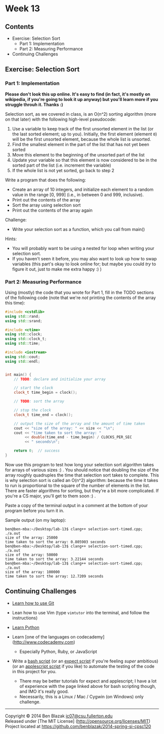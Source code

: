 # Week 13

## Contents

- Exercise: Selection Sort
    - Part 1: Implementation
    - Part 2: Measuring Performance
- Continuing Challenges



## Exercise: Selection Sort

### Part 1: Implementation

**Please don't look this up online.  It's easy to find (in fact, it's mostly on
wikipedia, if you're going to look it up anyway) but you'll learn more if you
struggle throuh it.  Thanks :)**

Selection sort, as we covered in class, is an O(n^2) sorting algorithm (more on
that later) with the following high-level pseudocode:

1. Use a variable to keep track of the first unsorted element in the list (or
   the last sorted element; up to you).  Initially, the first element (element
   `0`) will be the first unsorted element, because the whole list is unsorted.
2. Find the smallest element in the part of the list that has not yet been
   sorted
3. Move this element to the beginning of the unsorted part of the list
4. Update your variable so that this element is now considered to be in the
   sorted part of the list (i.e. increment the variable)
5. If the whole list is not yet sorted, go back to step 2

Write a program that does the following:
- Create an array of 10 integers, and initialize each element to a random value
  in the range \[0, 999\] (i.e., in between 0 and 999, inclusive).
- Print out the contents of the array
- Sort the array using selection sort
- Print out the contents of the array again

Challenge:
- Write your selection sort as a function, which you call from main()

Hints:
- You will probably want to be using a nested for loop when writing your
  selection sort.
- If you haven't seen it before, you may also want to look up how to swap
  variables (this part's okay to look online for; but maybe you could *try* to
  figure it out, just to make me extra happy :) )


### Part 2: Measuring Performance

Using (mostly) the code that you wrote for Part 1, fill in the TODO sections of
the following code (note that we're *not* printing the contents of the array
this time):
```C++
#include <cstdlib>
using std::rand;
using std::srand;

#include <ctime>
using std::clock;
using std::clock_t;
using std::time;

#include <iostream>
using std::cout;
using std::endl;


int main() {
    // TODO: declare and initialize your array

    // start the clock
    clock_t time_begin = clock();

    // TODO: sort the array

    // stop the clock
    clock_t time_end = clock();

    // output the size of the array and the amount of time taken
    cout << "size of the array: " << size << "\n";
    cout << "time taken to sort the array: "
         << double(time_end - time_begin) / CLOCKS_PER_SEC
         << " seconds\n";

    return 0;  // success
}
```

Now use this program to test how long your selection sort algorithm takes for
arrays of various sizes :) .  You should notice that doubling the size of the
array roughly quadruples the time that selection sort takes to complete.  This
is why selection sort is called an O(n^2) algorithm: because the time it takes
to run is proportional to the square of the number of elements in the list.
There are faster algorithms for sorting, but they're a bit more complicated.
If you're a CS major, you'll get to them soon :) .

Paste a copy of the terminal output in a comment at the bottom of your program
before you turn it in.

Sample output (on my laptop):
```
ben@ben-mba:~/Desktop/lab-13$ clang++ selection-sort-timed.cpp; ./a.out
size of the array: 25000
time taken to sort the array: 0.805903 seconds
ben@ben-mba:~/Desktop/lab-13$ clang++ selection-sort-timed.cpp; ./a.out
size of the array: 50000
time taken to sort the array: 3.22144 seconds
ben@ben-mba:~/Desktop/lab-13$ clang++ selection-sort-timed.cpp; ./a.out
size of the array: 100000
time taken to sort the array: 12.7209 seconds
```



## Continuing Challenges

- [Learn how to use Git](http://git-scm.com/documentation)

- Lean how to use Vim (type `vimtutor` into the terminal, and follow the
  instructions)

- [Learn Python](http://docs.python.org/3.3/tutorial/)

- Learn [one of the languages on codecademy] (http://www.codecademy.com)
    - Especially Python, Ruby, or JavaScript

- Write a [bash script](http://www.tldp.org/LDP/abs/html/) (or an [expect
  script](http://w2home.blogspot.com/2007/11/expect-tutorial.html) if you're
  feeling *super* ambitious) (or an [applescript
  script](http://macosxautomation.com/applescript/firsttutorial/index.html) if
  you like) to automate the testing of the code in this project for you.
    - There may be better tutorials for expect and applescript; I have a lot of
      experience with the page linked above for bash scripting though, and IMO
      it's really good.
    - Necessarily, this is a Linux / Mac / Cygwin (on Windows) only challenge.



-------------------------------------------------------------------------------

Copyright &copy; 2014 Ben Blazak <ic07@csu.fullerton.edu>  
Released under [The MIT License] (http://opensource.org/licenses/MIT)  
Project located at <https://github.com/benblazak/2014-spring-si-cpsc120>

